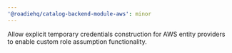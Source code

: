 ```yaml
---
'@roadiehq/catalog-backend-module-aws': minor
---
```


Allow explicit temporary credentials construction for AWS entity providers to enable custom role assumption functionality.
